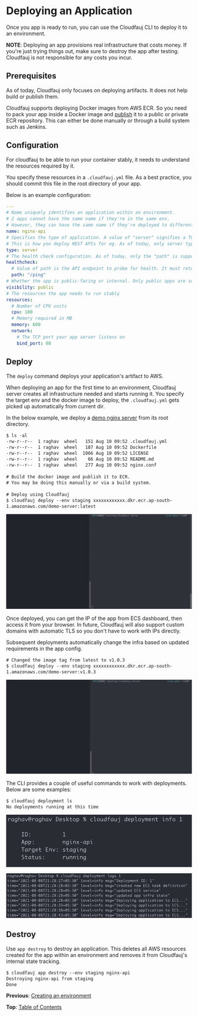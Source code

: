 # Deploying an Application
Once you app is ready to run, you can use the Cloudfauj CLI to deploy it to an environment.

**NOTE**: Deploying an app provisions real infrastructure that costs money. If you're just trying things out, make sure to destroy the app after testing. Cloudfauj is not responsible for any costs you incur.

## Prerequisites
As of today, Cloudfauj only focuses on deploying artifacts. It does not help build or publish them.

Cloudfauj supports deploying Docker images from AWS ECR. So you need to pack your app inside a Docker image and [publish](https://docs.aws.amazon.com/AmazonECR/latest/userguide/docker-push-ecr-image.html) it to a public or private ECR repository. This can either be done manually or through a build system such as Jenkins.

## Configuration
For cloudfauj to be able to run your container stably, it needs to understand the resources required by it.

You specify these resources in a `.cloudfauj.yml` file. As a best practice, you should commit this file in the root directory of your app.

Below is an example configuration:
```yaml
---
# Name uniquely identifies an application within an environment.
# 2 apps cannot have the same name if they're in the same env.
# However, they can have the same name if they're deployed to different envs.
name: nginx-api
# Specifies the type of application. A value of "server" signifies a TCP server.
# This is how you deploy REST APIs for eg. As of today, only server type is supported.
type: server
# The health check configuration. As of today, only the "path" is supported.
healthcheck:
  # Value of path is the API endpoint to probe for health. It must return 200.
  path: "/ping"
# Whether the app is public-facing or internal. Only public apps are supported as of now.
visibility: public
# The resources the app needs to run stably
resources:
  # Number of CPU units
  cpu: 100
  # Memory required in MB
  memory: 600
  network:
    # The TCP port your app server listens on
    bind_port: 80
``` 

## Deploy
The `deploy` command deploys your application's artifact to AWS.

When deploying an app for the first time to an environment, Cloudfauj server creates all infrastructure needed and starts running it. You specify the target env and the docker image to deploy, the `.cloudfauj.yml` gets picked up automatically from current dir.

In the below example, we deploy a [demo nginx server](https://github.com/cloudfauj/demo-server) from its root directory.

```
$ ls -al
-rw-r--r--  1 raghav  wheel   151 Aug 10 09:52 .cloudfauj.yml
-rw-r--r--  1 raghav  wheel   187 Aug 10 09:52 Dockerfile
-rw-r--r--  1 raghav  wheel  1066 Aug 10 09:52 LICENSE
-rw-r--r--  1 raghav  wheel    66 Aug 10 09:52 README.md
-rw-r--r--  1 raghav  wheel   277 Aug 10 09:52 nginx.conf

# Build the docker image and publish it to ECR.
# You may be doing this manually or via a build system.

# Deploy using Cloudfauj
$ cloudfauj deploy --env staging xxxxxxxxxxxx.dkr.ecr.ap-south-1.amazonaws.com/demo-server:latest
```

![Create application](./assets/create-app.gif)

Once deployed, you can get the IP of the app from ECS dashboard, then access it from your browser. In future, Cloudfauj will also support custom domains with automatic TLS so you don't have to work with IPs directly.

Subsequent deployments automatically change the infra based on updated requirements in the app config.

```
# Changed the image tag from latest to v1.0.3
$ cloudfauj deploy --env staging xxxxxxxxxxxx.dkr.ecr.ap-south-1.amazonaws.com/demo-server:v1.0.3
```

![Deploy application](./assets/deploy-app.gif)

The CLI provides a couple of useful commands to work with deployments. Below are some examples:

```
$ cloudfauj deployment ls
No deployments running at this time
```

![Deployment info](./assets/deployment-info.png)

![Deployment logs](./assets/deployment-logs.png)

## Destroy
Use `app destroy` to destroy an application. This deletes all AWS resources created for the app within an environment and removes it from Cloudfauj's internal state tracking.

```
$ cloudfauj app destroy --env staging nginx-api
Destroying nginx-api from staging
Done
```

**Previous**: [Creating an environment](./create-env.md)

**Top**: [Table of Contents](../README.md#documentation)

